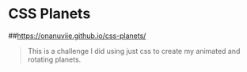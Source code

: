 # CSS Planets
##https://onanuviie.github.io/css-planets/
>This is a challenge I did using just css to create my animated and rotating planets.
